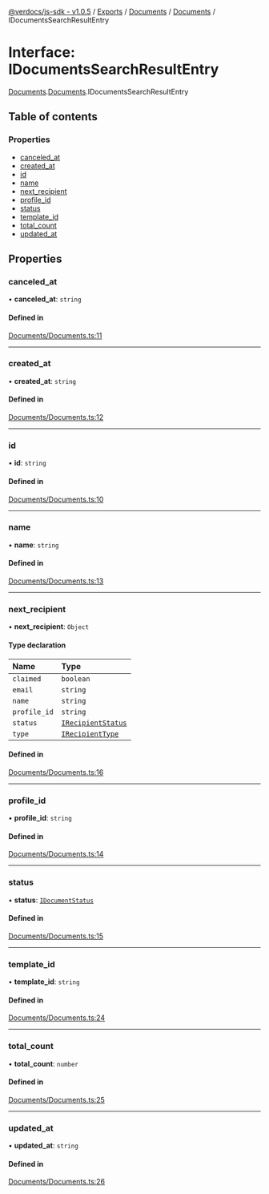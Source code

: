 [@verdocs/js-sdk - v1.0.5](../README.md) / [Exports](../modules.md) / [Documents](../modules/Documents.md) / [Documents](../modules/Documents.Documents-1.md) / IDocumentsSearchResultEntry

# Interface: IDocumentsSearchResultEntry

[Documents](../modules/Documents.md).[Documents](../modules/Documents.Documents-1.md).IDocumentsSearchResultEntry

## Table of contents

### Properties

- [canceled_at](Documents.Documents-1.IDocumentsSearchResultEntry.md#canceled_at)
- [created_at](Documents.Documents-1.IDocumentsSearchResultEntry.md#created_at)
- [id](Documents.Documents-1.IDocumentsSearchResultEntry.md#id)
- [name](Documents.Documents-1.IDocumentsSearchResultEntry.md#name)
- [next_recipient](Documents.Documents-1.IDocumentsSearchResultEntry.md#next_recipient)
- [profile_id](Documents.Documents-1.IDocumentsSearchResultEntry.md#profile_id)
- [status](Documents.Documents-1.IDocumentsSearchResultEntry.md#status)
- [template_id](Documents.Documents-1.IDocumentsSearchResultEntry.md#template_id)
- [total_count](Documents.Documents-1.IDocumentsSearchResultEntry.md#total_count)
- [updated_at](Documents.Documents-1.IDocumentsSearchResultEntry.md#updated_at)

## Properties

### canceled\_at

• **canceled\_at**: `string`

#### Defined in

[Documents/Documents.ts:11](https://github.com/Verdocs/js-sdk/blob/main/src/Documents/Documents.ts#L11)

___

### created\_at

• **created\_at**: `string`

#### Defined in

[Documents/Documents.ts:12](https://github.com/Verdocs/js-sdk/blob/main/src/Documents/Documents.ts#L12)

___

### id

• **id**: `string`

#### Defined in

[Documents/Documents.ts:10](https://github.com/Verdocs/js-sdk/blob/main/src/Documents/Documents.ts#L10)

___

### name

• **name**: `string`

#### Defined in

[Documents/Documents.ts:13](https://github.com/Verdocs/js-sdk/blob/main/src/Documents/Documents.ts#L13)

___

### next\_recipient

• **next\_recipient**: `Object`

#### Type declaration

| Name | Type |
| :------ | :------ |
| `claimed` | `boolean` |
| `email` | `string` |
| `name` | `string` |
| `profile_id` | `string` |
| `status` | [`IRecipientStatus`](../modules/Documents.Documents-1.md#irecipientstatus) |
| `type` | [`IRecipientType`](../modules/Documents.Documents-1.md#irecipienttype) |

#### Defined in

[Documents/Documents.ts:16](https://github.com/Verdocs/js-sdk/blob/main/src/Documents/Documents.ts#L16)

___

### profile\_id

• **profile\_id**: `string`

#### Defined in

[Documents/Documents.ts:14](https://github.com/Verdocs/js-sdk/blob/main/src/Documents/Documents.ts#L14)

___

### status

• **status**: [`IDocumentStatus`](../modules/Documents.Documents-1.md#idocumentstatus)

#### Defined in

[Documents/Documents.ts:15](https://github.com/Verdocs/js-sdk/blob/main/src/Documents/Documents.ts#L15)

___

### template\_id

• **template\_id**: `string`

#### Defined in

[Documents/Documents.ts:24](https://github.com/Verdocs/js-sdk/blob/main/src/Documents/Documents.ts#L24)

___

### total\_count

• **total\_count**: `number`

#### Defined in

[Documents/Documents.ts:25](https://github.com/Verdocs/js-sdk/blob/main/src/Documents/Documents.ts#L25)

___

### updated\_at

• **updated\_at**: `string`

#### Defined in

[Documents/Documents.ts:26](https://github.com/Verdocs/js-sdk/blob/main/src/Documents/Documents.ts#L26)
